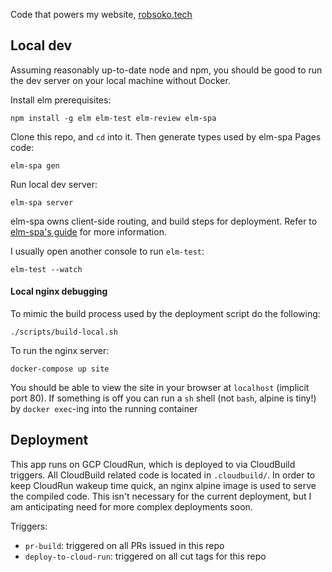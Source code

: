Code that powers my website, [robsoko.tech](http://robsoko.tech)


## Local dev
Assuming reasonably up-to-date node and npm, you should be good to run the dev server on your local machine without Docker.

Install elm prerequisites:
 ```shell script
npm install -g elm elm-test elm-review elm-spa
```

Clone this repo, and `cd` into it. Then generate types used by elm-spa Pages code:
```shell script
elm-spa gen
```

Run local dev server:
```shell script
elm-spa server
```

elm-spa owns client-side routing, and build steps for deployment. Refer to [elm-spa's guide](https://www.elm-spa.dev/guide) for more information.

I usually open another console to run `elm-test`:
```shell script
elm-test --watch
```


#### Local nginx debugging
To mimic the build process used by the deployment script do the following:
```shell script
./scripts/build-local.sh
```

To run the nginx server:
```shell script
docker-compose up site
```

You should be able to view the site in your browser at `localhost` (implicit port 80).
If something is off you can run a `sh` shell (not `bash`, alpine is tiny!) by `docker exec`-ing into the running container


## Deployment

This app runs on GCP CloudRun, which is deployed to via CloudBuild triggers. All CloudBuild related code is located in `.cloudbuild/`.
In order to keep CloudRun wakeup time quick, an nginx alpine image is used to serve the compiled code. This 
isn't necessary for the current deployment, but I am anticipating need for more complex deployments soon.


Triggers:
 - `pr-build`: triggered on all PRs issued in this repo
 - `deploy-to-cloud-run`: triggered on all cut tags for this repo  
